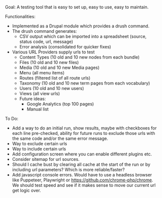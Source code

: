 Goal:
A testing tool that is easy to set up, easy to use, easy to maintain.

Functionalities:
- Implemented as a Drupal module which provides a drush command.
- The drush command generates:
  - CSV output which can be imported into a spreadsheet (source, status code, url, message)
  - Error analysis (consolidated for quicker fixes)
- Various URL Providers supply urls to test
  - Content Types (10 old and 10 new nodes from each bundle)
  - Files (10 old and 10 new files)
  - Media (10 old and 10 new Media pages)
  - Menu (all menu items)
  - Routes (filtered list of all route urls)
  - Taxonomy (10 old and 10 new term pages from each vocabulary)
  - Users (10 old and 10 new users)
  - Views (all view urls)
  - Future ideas:
    - Google Analytics (top 100 pages)
    - Manual list

To Do:
- Add a way to do an initial run, show results, maybe with checkboxes for each line pre-checked, ability for future runs to exclude those urls with the same code and/or the same error message.
- Way to exclude certain urls
- Way to include certain urls
- Add configuration screen where you can enable different plugins etc.
- Consider sitemap for url sources.
- Should I cache bust by clearing all cache at the start of the run or by including url parameters? Which is more reliable/faster?
- Add javascript console errors. Would have to use a headless browser like Puppeteer, Playwright or https://github.com/chrome-php/chrome. We should test speed and see if it makes sense to move our current url get logic over.
